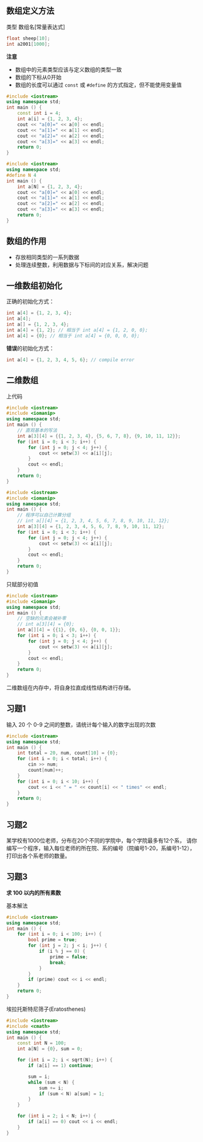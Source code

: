 ## 数组定义方法

类型 数组名[常量表达式]

```c++
float sheep[10];
int a2001[1000];
```

**注意**

- 数组中的元素类型应该与定义数组的类型一致
- 数组的下标从0开始
- 数组的长度可以通过 `const` 或 `#define` 的方式指定，但不能使用变量值

```c++
#include <iostream>
using namespace std;
int main () {
    const int i = 4;
    int a[i] = {1, 2, 3, 4};
    cout << "a[0]=" << a[0] << endl;
    cout << "a[1]=" << a[1] << endl;
    cout << "a[2]=" << a[2] << endl;
    cout << "a[3]=" << a[3] << endl;
    return 0;
}
```

```c++
#include <iostream>
using namespace std;
#define N 4
int main () {
    int a[N] = {1, 2, 3, 4};
    cout << "a[0]=" << a[0] << endl;
    cout << "a[1]=" << a[1] << endl;
    cout << "a[2]=" << a[2] << endl;
    cout << "a[3]=" << a[3] << endl;
    return 0;
}
```

## 数组的作用

- 存放相同类型的一系列数据
- 处理连续整数，利用数据与下标间的对应关系，解决问题

## 一维数组初始化

正确的初始化方式：

```c++
int a[4] = {1, 2, 3, 4};
int a[4];
int a[] = {1, 2, 3, 4};
int a[4] = {1, 2}; // 相当于 int a[4] = {1, 2, 0, 0};
int a[4] = {0}; // 相当于 int a[4] = {0, 0, 0, 0};
```

**错误**的初始化方式：

```c++
int a[4] = {1, 2, 3, 4, 5, 6}; // compile error
```
## 二维数组

上代码

```c++
#include <iostream>
#include <iomanip>
using namespace std;
int main () {
    // 直观基本的写法
    int a[3][4] = {{1, 2, 3, 4}, {5, 6, 7, 8}, {9, 10, 11, 12}};
    for (int i = 0; i < 3; i++) {
        for (int j = 0; j < 4; j++) {
            cout << setw(3) << a[i][j];
        }
        cout << endl;
    }
    return 0;
}
```

```c++
#include <iostream>
#include <iomanip>
using namespace std;
int main () {
    // 程序可以自己计算分组
    // int a[][4] = {1, 2, 3, 4, 5, 6, 7, 8, 9, 10, 11, 12};
    int a[3][4] = {1, 2, 3, 4, 5, 6, 7, 8, 9, 10, 11, 12};
    for (int i = 0; i < 3; i++) {
        for (int j = 0; j < 4; j++) {
            cout << setw(3) << a[i][j];
        }
        cout << endl;
    }
    return 0;
}
```

只赋部分初值

```c++
#include <iostream>
#include <iomanip>
using namespace std;
int main () {
    // 空缺的元素会被补零
    // int a[3][4] = {0};
    int a[][4] = {{1}, {0, 6}, {0, 0, 1}};
    for (int i = 0; i < 3; i++) {
        for (int j = 0; j < 4; j++) {
            cout << setw(3) << a[i][j];
        }
        cout << endl;
    }
    return 0;
}
```

二维数组在内存中，将自身拉直成线性结构进行存储。

## 习题1

输入 20 个 0-9 之间的整数，请统计每个输入的数字出现的次数

```c++
#include <iostream>
using namespace std;
int main () {
    int total = 20, num, count[10] = {0};
    for (int i = 0; i < total; i++) {
        cin >> num;
        count[num]++;
    }
    for (int i = 0; i < 10; i++) {
        cout << i << " = " << count[i] << " times" << endl;
    }
    return 0;
}
```
## 习题2

某学校有1000位老师，分布在20个不同的学院中，每个学院最多有12个系，
请你编写一个程序，输入每位老师的所在院、系的编号（院编号1-20，系编号1-12），
打印出各个系老师的数量。

## 习题3

**求 100 以内的所有素数**

基本解法

```c++
#include <iostream>
using namespace std;
int main () {
    for (int i = 0; i < 100; i++) {
        bool prime = true;
        for (int j = 2; j < i; j++) {
            if (i % j == 0) {
                prime = false;
                break;
            }
        }
        if (prime) cout << i << endl;
    }
    return 0;
}
```

埃拉托斯特尼筛子(Eratosthenes)

```c++
#include <iostream>
#include <cmath>
using namespace std;
int main () {
    const int N = 100;
    int a[N] = {0}, sum = 0;

    for (int i = 2; i < sqrt(N); i++) {
        if (a[i] == 1) continue;

        sum = i;
        while (sum < N) {
            sum += i;
            if (sum < N) a[sum] = 1;
        }
    }

    for (int i = 2; i < N; i++) {
        if (a[i] == 0) cout << i << endl;
    }
}
```